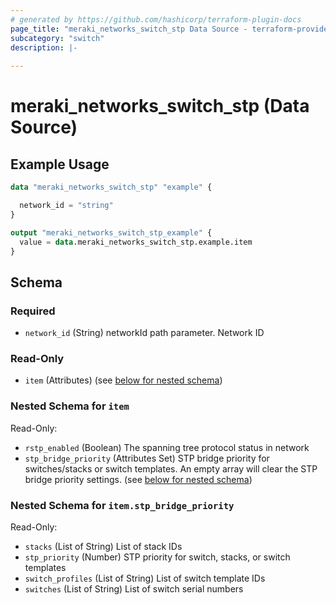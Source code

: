 ```yaml
---
# generated by https://github.com/hashicorp/terraform-plugin-docs
page_title: "meraki_networks_switch_stp Data Source - terraform-provider-meraki"
subcategory: "switch"
description: |-
  
---
```


# meraki_networks_switch_stp (Data Source)



## Example Usage

```terraform
data "meraki_networks_switch_stp" "example" {

  network_id = "string"
}

output "meraki_networks_switch_stp_example" {
  value = data.meraki_networks_switch_stp.example.item
}
```

<!-- schema generated by tfplugindocs -->
## Schema

### Required

- `network_id` (String) networkId path parameter. Network ID

### Read-Only

- `item` (Attributes) (see [below for nested schema](#nestedatt--item))

<a id="nestedatt--item"></a>
### Nested Schema for `item`

Read-Only:

- `rstp_enabled` (Boolean) The spanning tree protocol status in network
- `stp_bridge_priority` (Attributes Set) STP bridge priority for switches/stacks or switch templates. An empty array will clear the STP bridge priority settings. (see [below for nested schema](#nestedatt--item--stp_bridge_priority))

<a id="nestedatt--item--stp_bridge_priority"></a>
### Nested Schema for `item.stp_bridge_priority`

Read-Only:

- `stacks` (List of String) List of stack IDs
- `stp_priority` (Number) STP priority for switch, stacks, or switch templates
- `switch_profiles` (List of String) List of switch template IDs
- `switches` (List of String) List of switch serial numbers
